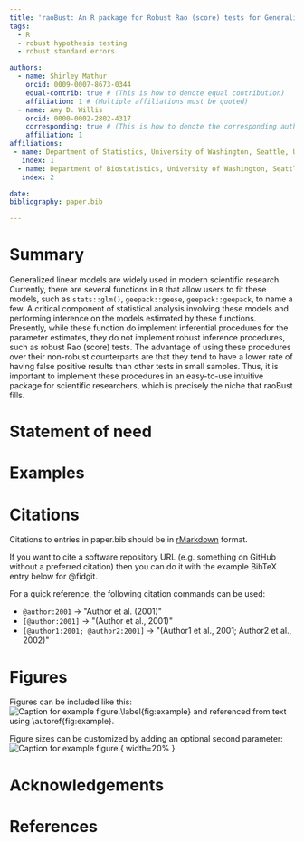 ```yaml
---
title: 'raoBust: An R package for Robust Rao (score) tests for Generalized Linear Models'
tags:
  - R
  - robust hypothesis testing
  - robust standard errors

authors:
  - name: Shirley Mathur
    orcid: 0009-0007-8673-0344
    equal-contrib: true # (This is how to denote equal contribution)
    affiliation: 1 # (Multiple affiliations must be quoted)
  - name: Amy D. Willis
    orcid: 0000-0002-2802-4317
    corresponding: true # (This is how to denote the corresponding author)
    affiliation: 1
affiliations:
 - name: Department of Statistics, University of Washington, Seattle, USA
   index: 1
  - name: Department of Biostatistics, University of Washington, Seattle, USA
   index: 2

date:
bibliography: paper.bib

---
```


# Summary

Generalized linear models are widely used in modern scientific research. Currently, there are several functions in `R` that allow users to fit these models, 
such as `stats::glm()`, `geepack::geese`, `geepack::geepack`, to name a few. A critical component of statistical analysis involving these models and performing
inference on the models estimated by these functions. Presently, while these function do implement inferential procedures for the parameter estimates, they do not implement
robust inference procedures, such as robust Rao (score) tests. The advantage of using these procedures over their non-robust counterparts are that they tend to have a 
lower rate of having false positive results than other tests in small samples. Thus, it is important to implement these procedures in an easy-to-use intuitive package
for scientific researchers, which is precisely the niche that raoBust fills.


# Statement of need


# Examples



# Citations

Citations to entries in paper.bib should be in
[rMarkdown](http://rmarkdown.rstudio.com/authoring_bibliographies_and_citations.html)
format.

If you want to cite a software repository URL (e.g. something on GitHub without a preferred
citation) then you can do it with the example BibTeX entry below for @fidgit.

For a quick reference, the following citation commands can be used:
- `@author:2001`  ->  "Author et al. (2001)"
- `[@author:2001]` -> "(Author et al., 2001)"
- `[@author1:2001; @author2:2001]` -> "(Author1 et al., 2001; Author2 et al., 2002)"

# Figures

Figures can be included like this:
![Caption for example figure.\label{fig:example}](figure.png)
and referenced from text using \autoref{fig:example}.

Figure sizes can be customized by adding an optional second parameter:
![Caption for example figure.](figure.png){ width=20% }

# Acknowledgements

# References
